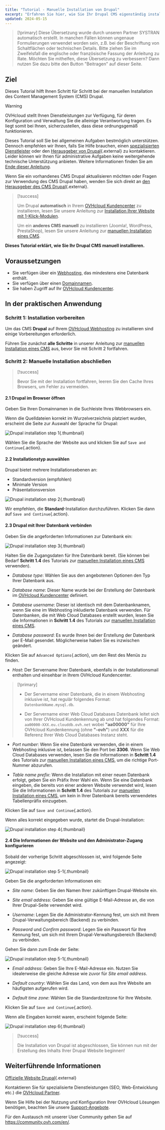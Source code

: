 ```yaml
---
title: "Tutorial - Manuelle Installation von Drupal"
excerpt: "Erfahren Sie hier, wie Sie Ihr Drupal CMS eigenständig installieren"
updated: 2024-05-15
---
```


> [!primary]
> Diese Übersetzung wurde durch unseren Partner SYSTRAN automatisch erstellt. In manchen Fällen können ungenaue Formulierungen verwendet worden sein, z.B. bei der Beschriftung von Schaltflächen oder technischen Details. Bitte ziehen Sie im Zweifelsfall die englische oder französische Fassung der Anleitung zu Rate. Möchten Sie mithelfen, diese Übersetzung zu verbessern? Dann nutzen Sie dazu bitte den Button "Beitragen" auf dieser Seite.
>

## Ziel

Dieses Tutorial hilft Ihnen Schritt für Schritt bei der manuellen Installation des Content Management System (CMS) Drupal.

> [!warning]
>
> OVHcloud stellt Ihnen Dienstleistungen zur Verfügung, für deren Konfiguration und Verwaltung Sie die alleinige Verantwortung tragen. Es liegt somit bei Ihnen, sicherzustellen, dass diese ordnungsgemäß funktionieren.
> 
> Dieses Tutorial soll Sie bei allgemeinen Aufgaben bestmöglich unterstützen. Dennoch empfehlen wir Ihnen, falls Sie Hilfe brauchen, einen [spezialisierten Dienstleister](/links/partner) oder den [Herausgeber von Drupal](https://www.drupal.org/support){.external} zu kontaktieren. Leider können wir Ihnen für administrative Aufgaben keine weitergehende technische Unterstützung anbieten. Weitere Informationen finden Sie am [Ende dieser Anleitung](#go-further).
>
> Wenn Sie ein vorhandenes CMS Drupal aktualisieren möchten oder Fragen zur Verwendung des CMS Drupal haben, wenden Sie sich direkt an [den Herausgeber des CMS Drupal](https://www.drupal.org/support){.external}.
>

> [!success]
>
> Um Drupal **automatisch** in Ihrem [OVHcloud Kundencenter](/links/manager) zu installieren, lesen Sie unsere Anleitung zur [Installation Ihrer Website mit 1-Klick-Modulen](/pages/web_cloud/web_hosting/cms_install_1_click_modules).
>
> Um ein **anderes CMS manuell** zu installieren (Joomla!, WordPress, PrestaShop), lesen Sie unsere Anleitung zur [manuellen Installation eines CMS](/pages/web_cloud/web_hosting/cms_manual_installation).
>

**Dieses Tutorial erklärt, wie Sie Ihr Drupal CMS manuell installieren.**
 
## Voraussetzungen

- Sie verfügen über ein [Webhosting](/links/web/hosting), das mindestens eine Datenbank enthält.
- Sie verfügen über einen [Domainnamen](/links/web/domains).
- Sie haben Zugriff auf Ihr [OVHcloud Kundencenter](/links/manager).
  
## In der praktischen Anwendung

### Schritt 1: Installation vorbereiten <a name="step1"></a>

Um das CMS **Drupal** auf Ihrem [OVHcloud Webhosting](/links/web/hosting) zu installieren sind einige Vorbereitungen erforderlich.

Führen Sie zunächst **alle Schritte** in unserer Anleitung zur [manuellen Installation eines CMS](/pages/web_cloud/web_hosting/cms_manual_installation) aus, bevor Sie mit Schritt 2 fortfahren.

### Schritt 2: Manuelle Installation abschließen <a name="step2"></a>

> [!success]
>
> Bevor Sie mit der Installation fortfahren, leeren Sie den Cache Ihres Browsers, um Fehler zu vermeiden.
>

#### 2.1 Drupal im Browser öffnen

Geben Sie Ihren Domainnamen in die Suchleiste Ihres Webbrowsers ein.

Wenn die Quelldateien korrekt im Wurzelverzeichnis platziert wurden, erscheint die Seite zur Auswahl der Sprache für Drupal:

![Drupal installation step 1](https://raw.githubusercontent.com/ovh/docs/develop/templates/external-elements/cms/drupal/install-language-1.png){.thumbnail}

Wählen Sie die Sprache der Website aus und klicken Sie auf `Save and Continue`{.action}.

#### 2.2 Installationstyp auswählen

Drupal bietet mehrere Installationsebenen an:

- Standardversion (empfohlen)
- Minimale Version
- Präsentationsversion

![Drupal installation step 2](https://raw.githubusercontent.com/ovh/docs/develop/templates/external-elements/cms/drupal/install-profil-2.png){.thumbnail}

Wir empfehlen, die **Standard**-Installation durchzuführen. Klicken Sie dann auf `Save and Continue`{.action}.

#### 2.3 Drupal mit Ihrer Datenbank verbinden

Geben Sie die angeforderten Informationen zur Datenbank ein:

![Drupal installation step 3](https://raw.githubusercontent.com/ovh/docs/develop/templates/external-elements/cms/drupal/install-db-config-3.png){.thumbnail}

Halten Sie die Zugangsdaten für Ihre Datenbank bereit. (Sie können bei Bedarf **Schritt 1.4** des Tutorials zur [manuellen Installation eines CMS](/pages/web_cloud/web_hosting/cms_manual_installation) verwenden).

- *Database type*: Wählen Sie aus den angebotenen Optionen den Typ Ihrer Datenbank aus.

- *Database name*: Dieser Name wurde bei der Erstellung der Datenbank im [OVHcloud Kundencenter](/links/manager) definiert.

- *Database username*: Dieser ist identisch mit dem Datenbanknamen, wenn Sie eine im Webhosting inkludierte Datenbank verwenden. Für Datenbanken, die mit Web Cloud Databases erstellt wurden, lesen Sie die Informationen in **Schritt 1.4** des Tutorials zur [manuellen Installation eines CMS](/pages/web_cloud/web_hosting/cms_manual_installation).

- *Database password*: Es wurde Ihnen bei der Erstellung der Datenbank per E-Mail gesendet. Möglicherweise haben Sie es inzwischen geändert.

Klicken Sie auf `Advanced Options`{.action}, um den Rest des Menüs zu finden.

- *Host*: Der Servername Ihrer Datenbank, ebenfalls in der Installationsmail enthalten und einsehbar in Ihrem OVHcloud Kundencenter.

> [!primary]
> 
> - Der Servername einer Datenbank, die in einem Webhosting inklusive ist, hat regulär folgendes Format: `DatenbankName.mysql.db`. 
>
> - Der Servername einer Web Cloud Databases Datenbank leitet sich von Ihrer OVHcloud Kundenkennung ab und hat folgendes Format: `aa00000-XXX.eu.clouddb.ovh.net` wobei **"aa00000"** für Ihre OVHcloud Kundenkennung (ohne **"-ovh"**) und **XXX** für die Referenz Ihrer Web Cloud Databases Instanz steht.
>

- *Port number*: Wenn Sie eine Datenbank verwenden, die in einem Webhosting inklusive ist, belassen Sie den Port bei **3306**. Wenn Sie Web Cloud Databases verwenden, lesen Sie die Informationen in **Schritt 1.4** des Tutorials zur [manuellen Installation eines CMS](/pages/web_cloud/web_hosting/cms_manual_installation), um die richtige Port-Nummer abzurufen.

- *Table name prefix*: Wenn die Installation mit einer neuen Datenbank erfolgt, geben Sie ein Präfix Ihrer Wahl ein. Wenn Sie eine Datenbank eingeben, die bereits von einer anderen Website verwendet wird, lesen Sie die Informationen in **Schritt 1.4** des Tutorials zur [manuellen Installation eines CMS](/pages/web_cloud/web_hosting/cms_manual_installation), um kein in Ihrer Datenbank bereits verwendetes Tabellenpräfix einzugeben.

Klicken Sie auf `Save and Continue`{.action}.

Wenn alles korrekt eingegeben wurde, startet die Drupal-Installation:

![Drupal installation step 4](https://raw.githubusercontent.com/ovh/docs/develop/templates/external-elements/cms/drupal/install-4.png){.thumbnail}

#### 2.4 Die Informationen der Website und den Administrator-Zugang konfigurieren

Sobald der vorherige Schritt abgeschlossen ist, wird folgende Seite angezeigt:

![Drupal installation step 5-1](https://raw.githubusercontent.com/ovh/docs/develop/templates/external-elements/cms/drupal/install-configure-site-5-1.png){.thumbnail}

Geben Sie die angeforderten Informationen ein:

- *Site name*: Geben Sie den Namen Ihrer zukünftigen Drupal-Website ein.

- *Site email address*: Geben Sie eine gültige E-Mail-Adresse an, die von Ihrer Drupal-Seite verwendet wird.

- *Username*: Legen Sie die Administrator-Kennung fest, um sich mit Ihrem Drupal-Verwaltungsbereich (Backend) zu verbinden.

- *Password* und *Confirm password*: Legen Sie ein Passwort für Ihre Kennung fest, um sich mit Ihrem Drupal-Verwaltungsbereich (Backend) zu verbinden.

Gehen Sie dann zum Ende der Seite:

![Drupal installation step 5-1](https://raw.githubusercontent.com/ovh/docs/develop/templates/external-elements/cms/drupal/install-configure-site-5-2.png){.thumbnail}

- *Email address*: Geben Sie Ihre E-Mail-Adresse ein. Nutzen Sie idealerweise die gleiche Adresse wie zuvor für *Site email address*.

- *Default country*: Wählen Sie das Land, von dem aus Ihre Website am häufigsten aufgerufen wird.

- *Default time zone*: Wählen Sie die Standardzeitzone für Ihre Website.

Klicken Sie auf `Save and Continue`{.action}.

Wenn alle Eingaben korrekt waren, erscheint folgende Seite:

![Drupal installation step 6](https://raw.githubusercontent.com/ovh/docs/develop/templates/external-elements/cms/drupal/install-ending-6.png){.thumbnail}

> [!success]
>
> Die Installation von Drupal ist abgeschlossen, Sie können nun mit der Erstellung des Inhalts Ihrer Drupal Website beginnen!
>

## Weiterführende Informationen <a name="go-further"></a>

[Offizielle Website Drupal](https://www.drupal.org/){.external}
 
Kontaktieren Sie für spezialisierte Dienstleistungen (SEO, Web-Entwicklung etc.) die [OVHcloud Partner](/links/partner).
 
Wenn Sie Hilfe bei der Nutzung und Konfiguration Ihrer OVHcloud Lösungen benötigen, beachten Sie unsere [Support-Angebote](/links/support).
 
Für den Austausch mit unserer User Community gehen Sie auf <https://community.ovh.com/en/>.